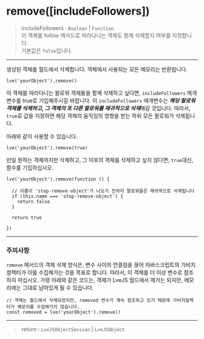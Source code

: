 # remove([includeFollowers])

> includeFollowers : `Boolean` | `Function`  
  이 객체를 follow 메서드로 따라다니는 객체도 함께 삭제할지 여부를 지정합니다.  
  기본값은 `false`입니다.

---

생성된 객체를 월드에서 삭제합니다. 객체에서 사용되는 모든 메모리는 반환됩니다.

```
lve('yourObject').remove()
```

이 객체를 따라다니는 팔로워 객체들을 함께 삭제하고 싶다면, `includeFollowers` 매개변수를 true로 기입해주시길 바랍니다. 이 `includeFollowers` 매개변수는 ***해당 팔로워 객체를 삭제하고, 그 객체의 또 다른 팔로워를 재귀적으로 삭제***해갈 것입니다. 따라서, `true`로 값을 지정하면 해당 객체의 움직임의 영향을 받는 하위 모든 팔로워가 삭제됩니다.

아래와 같이 사용할 수 있습니다.

```
lve('yourObject').remove(true)
```

만일 원하는 객체까지만 삭제하고, 그 이후의 객체를 삭제하고 싶지 않다면, `true`대신, 함수를 기입하십시오.

```
lve('yourObject').remove(function () {

  // 이름이 'stop-remove-object'가 나오기 전까지 팔로워들은 재귀적으로 삭제됩니다
  if (this.name === 'stop-remove-object') {
    return false
  }

  return true

})
```

---

### 주의사항

`remove` 메서드의 객체 삭제 방식은, 변수 사이의 연결점을 끊어 자바스크립트의 가비지컬렉터가 이를 수집해가는 것을 목표로 합니다. 따라서, 이 객체를 더 이상 변수로 참조하지 마십시오. 가령 아래와 같은 코드는, 객체가 LveJS 월드에서 제거는 되지만, 메모리에는 그대로 남아있게 될 수 있습니다.

```
// 객체는 월드에서 삭제되었지만, removed 변수가 계속 참조하고 있기 때문에 가비지컬렉터가 메모리를 수집해가지 않습니다.
const removed = lve('yourObject').remove()
```

---

> return : `LveJSObjectSession` | `LveJSObject`
